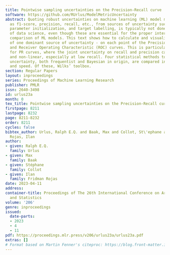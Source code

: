 ```yaml
---
title: Pointwise sampling uncertainties on the Precision-Recall curve
software: https://github.com/RUrlus/ModelMetricUncertainty
abstract: Quoting robust uncertainties on machine learning (ML) model metrics, such
  as f1-score, precision, recall, etc., from sources of uncertainty such as data sampling,
  parameter initialization, and target labelling, is typically not done in the field
  of data science, even though these are essential for the proper interpretation and
  comparison of ML models. This text shows how to calculate and visualize the impact
  of one dominant source of uncertainty - on each point of the Precision-Recall (PR)
  and Receiver Operating Characteristic (ROC) curves. This is particularly relevant
  for PR curves, where the joint uncertainty on recall and precision can be large
  and non-linear, especially at low recall. Four statistical methods to evaluate this
  uncertainty, both frequentist and Bayesian in origin, are compared in terms of coverage
  and speed. Of these, Wilks’ toolbox.
section: Regular Papers
layout: inproceedings
series: Proceedings of Machine Learning Research
publisher: PMLR
issn: 2640-3498
id: urlus23a
month: 0
tex_title: Pointwise sampling uncertainties on the Precision-Recall curve
firstpage: 8211
lastpage: 8232
page: 8211-8232
order: 8211
cycles: false
bibtex_author: Urlus, Ralph E.Q. and Baak, Max and Collot, St\'ephane and Fridman
  Rojas, Ilan
author:
- given: Ralph E.Q.
  family: Urlus
- given: Max
  family: Baak
- given: Stéphane
  family: Collot
- given: Ilan
  family: Fridman Rojas
date: 2023-04-11
address:
container-title: Proceedings of The 26th International Conference on Artificial Intelligence
  and Statistics
volume: '206'
genre: inproceedings
issued:
  date-parts:
  - 2023
  - 4
  - 11
pdf: https://proceedings.mlr.press/v206/urlus23a/urlus23a.pdf
extras: []
# Format based on Martin Fenner's citeproc: https://blog.front-matter.io/posts/citeproc-yaml-for-bibliographies/
---
```


